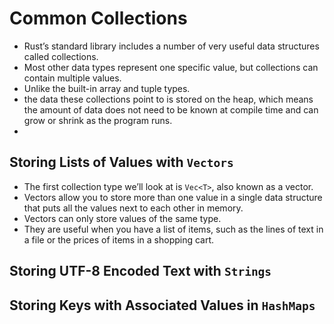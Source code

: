 # Common Collections
* Rust’s standard library includes a number of very useful data structures called collections.
* Most other data types represent one specific value, but collections can contain multiple values.
* Unlike the built-in array and tuple types.
* the data these collections point to is stored on the heap, which means the amount of data does not need to be known at compile time and can grow or shrink as the
program runs.
* 

## Storing Lists of Values with ``Vectors``
* The first collection type we’ll look at is ``Vec<T>``, also known as a vector. 
* Vectors allow you to store more than one value in a single data structure that puts all the values next to each other in memory.
* Vectors can only store values of the same type.
* They are useful when you have a list of items, such as the lines of text in a file or the prices of items in a shopping cart.
## Storing UTF-8 Encoded Text with ``Strings``
## Storing Keys with Associated Values in ``HashMaps``
